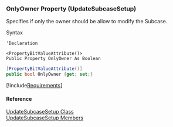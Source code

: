 ﻿### OnlyOwner Property (UpdateSubcaseSetup)

Specifies if only the owner should be allow to modify the Subcase.

Syntax

```vbnet
'Declaration

<PropertyBitValueAttribute()>
Public Property OnlyOwner As Boolean
```

```csharp
[PropertyBitValueAttribute()]
public bool OnlyOwner {get; set;}
```

[!include[Requirements](../partials/requirements.md)]

#### Reference

[UpdateSubcaseSetup Class](FChoice.Toolkits.Clarify~FChoice.Toolkits.Clarify.Support.UpdateSubcaseSetup.md)  
[UpdateSubcaseSetup Members](FChoice.Toolkits.Clarify~FChoice.Toolkits.Clarify.Support.UpdateSubcaseSetup_members.md)